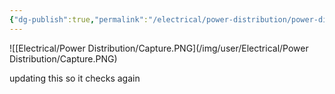 ```yaml
---
{"dg-publish":true,"permalink":"/electrical/power-distribution/power-distribution-home/"}
---
```


![[Electrical/Power Distribution/Capture.PNG](/img/user/Electrical/Power Distribution/Capture.PNG)

updating this so it checks again